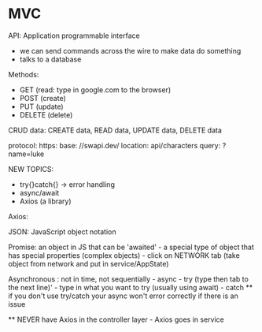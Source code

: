 # MVC
<!-- SECTION Monday 8/1 -->
API: Application programmable interface 
- we can send commands across the wire to make data do something 
- talks to a database 

Methods:
- GET (read: type in google.com to the browser)
- POST (create)
- PUT (update)
- DELETE (delete)


CRUD data: CREATE data, READ data, UPDATE data, DELETE data


protocol: https:
base: //swapi.dev/
location: api/characters
query: ?name=luke

NEW TOPICS:
- try{}catch{} -> error handling 
- async/await 
- Axios (a library)


Axios: 

JSON: JavaScript object notation 

Promise: an object in JS that can be 'awaited'
    - a special type of object that has special properties (complex objects)
    - click on NETWORK tab (take object from network and put in service/AppState)


<!-- NOTE Get requests -->

Asynchronous : not in time, not sequentially 
    - async 
    - try (type then tab to the next line)'
    - type in what you want to try (usually using await)
    - catch 
** if you don't use try/catch your async won't error correctly if there is an issue

** NEVER have Axios in the controller layer
    - Axios goes in service 



